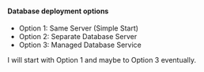 #### Database deployment options
- Option 1: Same Server (Simple Start) 
- Option 2: Separate Database Server
- Option 3: Managed Database Service 

I will start with Option 1 and maybe to Option 3 eventually.
